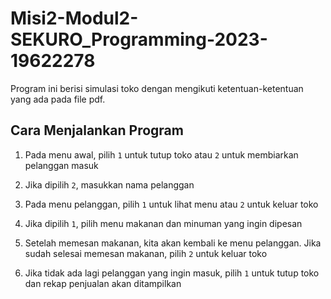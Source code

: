 # Misi2-Modul2-SEKURO_Programming-2023-19622278

Program ini berisi simulasi toko dengan mengikuti ketentuan-ketentuan yang ada pada file pdf.

## Cara Menjalankan Program

1. Pada menu awal, pilih `1` untuk tutup toko atau `2` untuk membiarkan pelanggan masuk

2. Jika dipilih `2`, masukkan nama pelanggan

3. Pada menu pelanggan, pilih `1` untuk lihat menu atau `2` untuk keluar toko

4. Jika dipilih `1`, pilih menu makanan dan minuman yang ingin dipesan

5. Setelah memesan makanan, kita akan kembali ke menu pelanggan. Jika sudah selesai memesan makanan, pilih `2` untuk keluar toko

6. Jika tidak ada lagi pelanggan yang ingin masuk, pilih `1` untuk tutup toko dan rekap penjualan akan ditampilkan
